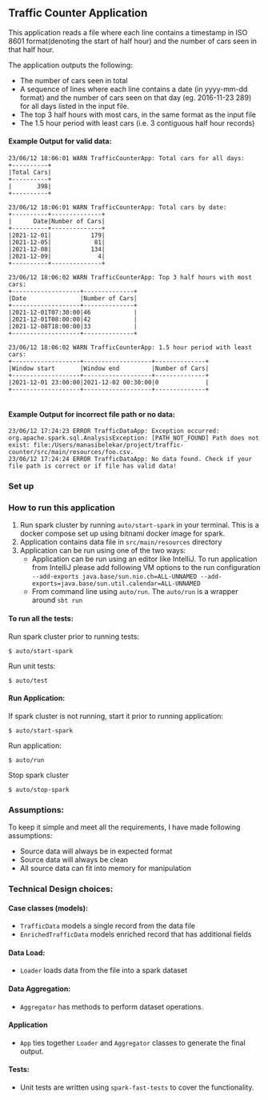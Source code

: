 ## Traffic Counter Application

This application reads a file where each line contains a timestamp in ISO 8601 format(denoting the start of half hour) and the number of cars seen in that half hour.

The application outputs the following:
- The number of cars seen in total
- A sequence of lines where each line contains a date (in yyyy-mm-dd format) and the
number of cars seen on that day (eg. 2016-11-23 289) for all days listed in the input file.
- The top 3 half hours with most cars, in the same format as the input file
- The 1.5 hour period with least cars (i.e. 3 contiguous half hour records)

#### Example Output for valid data:

```
23/06/12 18:06:01 WARN TrafficCounterApp: Total cars for all days:
+----------+
|Total Cars|
+----------+
|       398|
+----------+

23/06/12 18:06:01 WARN TrafficCounterApp: Total cars by date:
+----------+--------------+
|      Date|Number of Cars|
+----------+--------------+
|2021-12-01|           179|
|2021-12-05|            81|
|2021-12-08|           134|
|2021-12-09|             4|
+----------+--------------+

23/06/12 18:06:02 WARN TrafficCounterApp: Top 3 half hours with most cars:
+-------------------+--------------+
|Date               |Number of Cars|
+-------------------+--------------+
|2021-12-01T07:30:00|46            |
|2021-12-01T08:00:00|42            |
|2021-12-08T18:00:00|33            |
+-------------------+--------------+

23/06/12 18:06:02 WARN TrafficCounterApp: 1.5 hour period with least cars:
+-------------------+-------------------+--------------+
|Window start       |Window end         |Number of Cars|
+-------------------+-------------------+--------------+
|2021-12-01 23:00:00|2021-12-02 00:30:00|0             |
+-------------------+-------------------+--------------+


```

#### Example Output for incorrect file path or no data:

```
23/06/12 17:24:23 ERROR TrafficDataApp: Exception occurred: org.apache.spark.sql.AnalysisException: [PATH_NOT_FOUND] Path does not exist: file:/Users/manasibelekar/project/traffic-counter/src/main/resources/foo.csv.
23/06/12 17:24:24 ERROR TrafficDataApp: No data found. Check if your file path is correct or if file has valid data! 
```

### Set up

### How to run this application
1. Run spark cluster by running `auto/start-spark` in your terminal. This is a docker compose set up using bitnami docker image for spark.
2. Application contains data file in `src/main/resources` directory
2. Application can be run using one of the two ways:
   - Application can be run using an editor like IntelliJ. To run application from IntelliJ please add following VM options to the run configuration
     `--add-exports java.base/sun.nio.ch=ALL-UNNAMED --add-exports=java.base/sun.util.calendar=ALL-UNNAMED`
   - From command line using `auto/run`. The `auto/run` is a wrapper around `sbt run`
   
#### To run all the tests:

Run spark cluster prior to running tests:

```
$ auto/start-spark
```

Run unit tests:

```
$ auto/test
```

#### Run Application:

If spark cluster is not running, start it prior to running application:

```
$ auto/start-spark
```

Run application:

```
$ auto/run
```

Stop spark cluster
```
$ auto/stop-spark
```

### Assumptions:
To keep it simple and meet all the requirements, I have made following assumptions:

- Source data will always be in expected format
- Source data will always be clean
- All source data can fit into memory for manipulation

### Technical Design choices:

#### Case classes (models):

- `TrafficData` models a single record from the data file
- `EnrichedTrafficData` models enriched record that has additional fields

#### Data Load:

- `Loader` loads data from the file into a spark dataset

#### Data Aggregation:

- `Aggregator` has methods to perform dataset operations.

#### Application

- `App` ties together `Loader` and `Aggregator` classes to generate the final output.

#### Tests:
- Unit tests are written using `spark-fast-tests` to cover the functionality.

